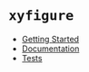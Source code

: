 # `xyfigure`

* [Getting Started](../io/example/README.md)
* [Documentation](documentation.md)
* [Tests](../tests/README.md)
